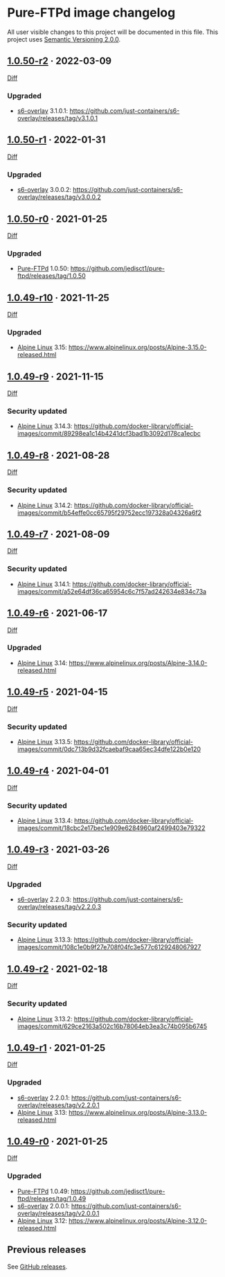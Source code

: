Pure-FTPd image changelog
=========================

All user visible changes to this project will be documented in this file. This project uses [Semantic Versioning 2.0.0].




## [1.0.50-r2] · 2022-03-09
[1.0.50-r2]: /../../tree/1.0.50-r2

[Diff](/../../compare/1.0.50-r1...1.0.50-r2)

### Upgraded

- [s6-overlay] 3.1.0.1: <https://github.com/just-containers/s6-overlay/releases/tag/v3.1.0.1>




## [1.0.50-r1] · 2022-01-31
[1.0.50-r1]: /../../tree/1.0.50-r1

[Diff](/../../compare/1.0.50-r0...1.0.50-r1)

### Upgraded

- [s6-overlay] 3.0.0.2: <https://github.com/just-containers/s6-overlay/releases/tag/v3.0.0.2>




## [1.0.50-r0] · 2021-01-25
[1.0.50-r0]: /../../tree/1.0.50-r0

[Diff](/../../compare/1.0.49-r10...1.0.50-r0)

### Upgraded

- [Pure-FTPd] 1.0.50: <https://github.com/jedisct1/pure-ftpd/releases/tag/1.0.50>




## [1.0.49-r10] · 2021-11-25
[1.0.49-r10]: /../../tree/1.0.49-r10

[Diff](/../../compare/1.0.49-r9...1.0.49-r10)

### Upgraded

- [Alpine Linux] 3.15: <https://www.alpinelinux.org/posts/Alpine-3.15.0-released.html>




## [1.0.49-r9] · 2021-11-15
[1.0.49-r9]: /../../tree/1.0.49-r9

[Diff](/../../compare/1.0.49-r8...1.0.49-r9)

### Security updated

- [Alpine Linux] 3.14.3: <https://github.com/docker-library/official-images/commit/89298ea1c14b4241dcf3bad1b3092d178ca1ecbc>




## [1.0.49-r8] · 2021-08-28
[1.0.49-r8]: /../../tree/1.0.49-r8

[Diff](/../../compare/1.0.49-r7...1.0.49-r8)

### Security updated

- [Alpine Linux] 3.14.2: <https://github.com/docker-library/official-images/commit/b54effe0cc65795f29752ecc197328a04326a6f2>




## [1.0.49-r7] · 2021-08-09
[1.0.49-r7]: /../../tree/1.0.49-r7

[Diff](/../../compare/1.0.49-r6...1.0.49-r7)

### Security updated

- [Alpine Linux] 3.14.1: <https://github.com/docker-library/official-images/commit/a52e64df36ca65954c6c7f57ad242634e834c73a>




## [1.0.49-r6] · 2021-06-17
[1.0.49-r6]: /../../tree/1.0.49-r6

[Diff](/../../compare/1.0.49-r5...1.0.49-r6)

### Upgraded

- [Alpine Linux] 3.14: <https://www.alpinelinux.org/posts/Alpine-3.14.0-released.html>




## [1.0.49-r5] · 2021-04-15
[1.0.49-r5]: /../../tree/1.0.49-r5

[Diff](/../../compare/1.0.49-r4...1.0.49-r5)

### Security updated

- [Alpine Linux] 3.13.5: <https://github.com/docker-library/official-images/commit/0dc713b9d32fcaebaf9caa65ec34dfe122b0e120>




## [1.0.49-r4] · 2021-04-01
[1.0.49-r4]: /../../tree/1.0.49-r4

[Diff](/../../compare/1.0.49-r3...1.0.49-r4)

### Security updated

- [Alpine Linux] 3.13.4: <https://github.com/docker-library/official-images/commit/18cbc2e17bec1e909e6284960af2499403e79322>




## [1.0.49-r3] · 2021-03-26
[1.0.49-r3]: /../../tree/1.0.49-r3

[Diff](/../../compare/1.0.49-r2...1.0.49-r3)

### Upgraded

- [s6-overlay] 2.2.0.3: <https://github.com/just-containers/s6-overlay/releases/tag/v2.2.0.3>

### Security updated

- [Alpine Linux] 3.13.3: <https://github.com/docker-library/official-images/commit/108c1e0b9f27e708f04fc3e577c6129248067927>




## [1.0.49-r2] · 2021-02-18
[1.0.49-r2]: /../../tree/1.0.49-r2

[Diff](/../../compare/1.0.49-r1...1.0.49-r2)

### Security updated

- [Alpine Linux] 3.13.2: <https://github.com/docker-library/official-images/commit/629ce2163a502c16b78064eb3ea3c74b095b6745>




## [1.0.49-r1] · 2021-01-25
[1.0.49-r1]: /../../tree/1.0.49-r1

[Diff](/../../compare/1.0.49-r0...1.0.49-r1)

### Upgraded

- [s6-overlay] 2.2.0.1: <https://github.com/just-containers/s6-overlay/releases/tag/v2.2.0.1>
- [Alpine Linux] 3.13: <https://www.alpinelinux.org/posts/Alpine-3.13.0-released.html>




## [1.0.49-r0] · 2021-01-25
[1.0.49-r0]: /../../tree/1.0.49-r0

[Diff](/../../compare/1.0.48...1.0.49-r0)

### Upgraded

- [Pure-FTPd] 1.0.49: <https://github.com/jedisct1/pure-ftpd/releases/tag/1.0.49>
- [s6-overlay] 2.0.0.1: <https://github.com/just-containers/s6-overlay/releases/tag/v2.0.0.1>
- [Alpine Linux] 3.12: <https://www.alpinelinux.org/posts/Alpine-3.12.0-released.html>




## Previous releases

See [GitHub releases](/../../releases).





[Alpine Linux]: https://www.alpinelinux.org
[Pure-FTPd]: https://github.com/jedisct1/pure-ftpd
[s6-overlay]: https://github.com/just-containers/s6-overlay
[Semantic Versioning 2.0.0]: https://semver.org
